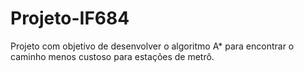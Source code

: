 # Projeto-IF684
Projeto com objetivo de desenvolver o algoritmo A* para encontrar o caminho menos custoso para estações de metrô.
